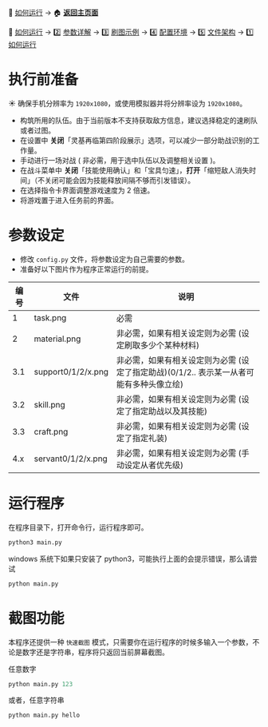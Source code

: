 📙 [如何运行](https://github.com/airbirdx/fgo-auto-run/blob/master/wiki/howtorun.md) → :house: **[返回主页面](https://github.com/airbirdx/fgo-auto-run)**

📙 [如何运行](https://github.com/airbirdx/fgo-auto-run/blob/master/wiki/howtorun.md) → 2️⃣ [参数详解](https://github.com/airbirdx/fgo-auto-run/blob/master/wiki/parameter.md) → :three: [刷图示例](https://github.com/airbirdx/fgo-auto-run/blob/master/wiki/example.md) → :four: [配置环境](https://github.com/airbirdx/fgo-auto-run/blob/master/wiki/environment.md) → :five: [文件架构](https://github.com/airbirdx/fgo-auto-run/blob/master/wiki/architecture.md) → 1️⃣ [如何运行](https://github.com/airbirdx/fgo-auto-run/blob/master/wiki/howtorun.md)

# 执行前准备

:sunny: 确保手机分辨率为 `1920x1080`，或使用模拟器并将分辨率设为 `1920x1080`。

* 构筑所用的队伍。由于当前版本不支持获取敌方信息，建议选择稳定的速刷队或者过图。
* 在设置中 **关闭**「灵基再临第四阶段展示」选项，可以减少一部分助战识别的工作量。
* 手动进行一场对战 ( 非必需，用于选中队伍以及调整相关设置 )。
* 在战斗菜单中 **关闭**「技能使用确认」和「宝具匀速」，**打开**「缩短敌人消失时间」（不关闭可能会因为技能释放间隔不够而引发错误）。
* 在选择指令卡界面调整游戏速度为 2 倍速。
* 将游戏置于进入任务前的界面。

# 参数设定

* 修改 `config.py` 文件，将参数设定为自己需要的参数。
* 准备好以下图片作为程序正常运行的前提。

| 编号 | 文件               | 说明                                                         |
| ---- | ------------------ | ------------------------------------------------------------ |
| 1    | task.png           | 必需                                                         |
| 2    | material.png       | 非必需，如果有相关设定则为必需 (设定刷取多少个某种材料)      |
| 3.1  | support0/1/2/x.png | 非必需，如果有相关设定则为必需 (设定了指定助战)(0/1/2.. 表示某一从者可能有多种头像立绘) |
| 3.2  | skill.png          | 非必需，如果有相关设定则为必需 (设定了指定助战以及其技能)    |
| 3.3  | craft.png          | 非必需，如果有相关设定则为必需 (设定了指定礼装)              |
| 4.x  | servant0/1/2/x.png | 非必需，如果有相关设定则为必需 (手动设定从者优先级)          |

# 运行程序

在程序目录下，打开命令行，运行程序即可。

```python
python3 main.py
```

windows 系统下如果只安装了 python3，可能执行上面的会提示错误，那么请尝试
```python
python main.py
```

# 截图功能

本程序还提供一种 `快速截图` 模式，只需要你在运行程序的时候多输入一个参数，不论是数字还是字符串，程序将只返回当前屏幕截图。

任意数字

```python
python main.py 123
```

或者，任意字符串

```python
python main.py hello
```

